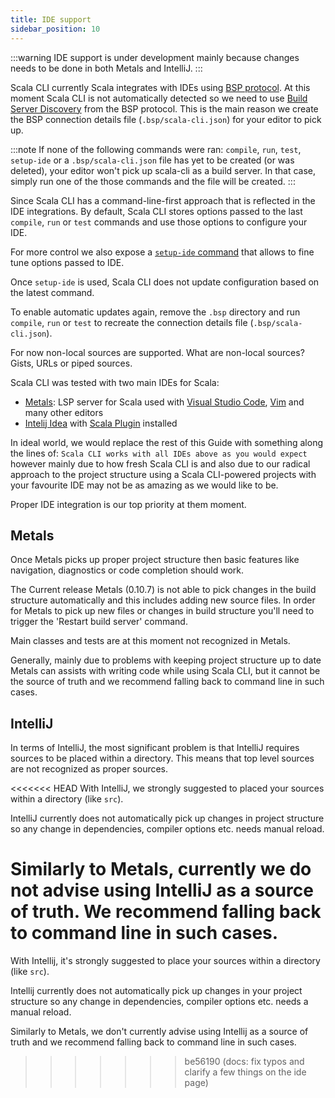 ```yaml
---
title: IDE support
sidebar_position: 10
---
```


:::warning
IDE support is under development mainly because changes needs to be done in both Metals and IntelliJ.
:::


Scala CLI currently Scala integrates with IDEs using [BSP protocol](https://build-server-protocol.github.io/). At this moment Scala CLI is not automatically detected so we need to use [Build Server Discovery](https://build-server-protocol.github.io/docs/server-discovery.html) from the BSP protocol. This is the main reason we create the BSP connection details file (`.bsp/scala-cli.json`) for your editor to pick up.

:::note
If none of the following commands were ran: `compile`, `run`, `test`,
`setup-ide` or a `.bsp/scala-cli.json` file has yet to be created (or was deleted), your editor
won't pick up scala-cli as a build server. In that case, simply run one of the
those commands and the file will be created.
:::

Since Scala CLI has a command-line-first approach that is reflected in the IDE
integrations. By default, Scala CLI stores options passed to the last `compile`,
`run` or `test` commands and use those options to configure your IDE. 

For more control we also expose a [`setup-ide` command](../commands/setup-ide.md) that allows to fine tune options passed to IDE.

Once `setup-ide` is used, Scala CLI does not update configuration based on the latest command.

To enable automatic updates again, remove the `.bsp` directory and run `compile`, `run` or `test` to recreate the connection details file (`.bsp/scala-cli.json`).

For now non-local sources are supported. What are non-local sources? Gists, URLs or piped sources.


Scala CLI was tested with two main IDEs for Scala:
 - [Metals](https://scalameta.org/metals/): LSP server for Scala used with [Visual Studio Code](https://code.visualstudio.com/), [Vim](https://www.vim.org/) and many other editors
 - [Intelij Idea](https://www.jetbrains.com/idea/) with [Scala Plugin](https://confluence.jetbrains.com/display/SCA/Scala+Plugin+for+IntelliJ+IDEA?_ga=2.54176744.1963952405.1634470110-410935139.1631638301) installed

In ideal world, we would replace the rest of this Guide with something along the
lines of: `Scala CLI works with all IDEs above as you would expect` however
mainly due to how fresh Scala CLI is and also due to our radical approach to the
project structure using a Scala CLI-powered projects with your favourite IDE may
not be as amazing as we would like to be.

Proper IDE integration is our top priority at them moment.

## Metals

Once Metals picks up proper project structure then basic features like navigation, diagnostics or code completion should work.

The Current release Metals (0.10.7) is not able to pick changes in the build
structure automatically and this includes adding new source files. In order
for Metals to pick up new files or changes in build structure you'll need to
trigger the 'Restart build server' command.

Main classes and tests are at this moment not recognized in Metals.

Generally, mainly due to problems with keeping project structure up to date
Metals can assists with writing code while using Scala CLI, but it cannot be the
source of truth and we recommend falling back to command line in such cases.

## IntelliJ

In terms of IntelliJ, the most significant problem is that IntelliJ requires sources to be placed within a directory. This means that top level sources are not recognized as proper sources.

<<<<<<< HEAD
With IntelliJ, we strongly suggested to placed your sources within a directory (like `src`).

IntelliJ currently does not automatically pick up changes in project structure so any change in dependencies, compiler options etc. needs manual reload.

Similarly to Metals, currently we do not advise using IntelliJ as a source of truth. We recommend falling back to command line in such cases.
=======
With Intellij, it's strongly suggested to place your sources within a directory (like `src`).

Intellij currently does not automatically pick up changes in your project
structure so any change in dependencies, compiler options etc. needs a manual
reload.

Similarly to Metals, we don't currently advise using Intellij as a source of
truth and we recommend falling back to command line in such cases.
>>>>>>> be56190 (docs: fix typos and clarify a few things on the ide page)
